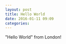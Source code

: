 ```yaml
---
layout: post
title: Hello World
date: 2016-01-11 09:09
categories:
---
```


"Hello World" from London!